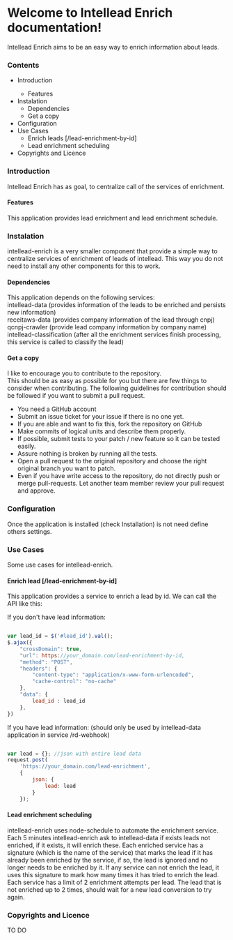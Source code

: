 <h1>Welcome to Intellead Enrich documentation!</h1>
Intellead Enrich aims to be an easy way to enrich information about leads.

<h3>Contents</h3>
<ul>
  <li>Introduction</li>
    <ul>
      <li>Features</li>
    </ul>
  <li>Instalation
    <ul>
      <li>Dependencies</li>
      <li>Get a copy</li>
    </ul>
  </li>
  <li>Configuration
  <li>Use Cases
    <ul>
      <li>Enrich leads [/lead-enrichment-by-id]</li>
      <li>Lead enrichment scheduling</li>
    </ul>
  </li>
  <li>Copyrights and Licence</li>
</ul>
<h3>Introduction</h3>
Intellead Enrich has as goal, to centralize call of the services of enrichment.
<h4>Features</h4>
This application provides lead enrichment and lead enrichment schedule.
<h3>Instalation</h3>
intellead-enrich is a very smaller component that provide a simple way to centralize services of enrichment of leads of intellead.
This way you do not need to install any other components for this to work.
<h4>Dependencies</h4>
This application depends on the following services:<br>
intellead-data (provides information of the leads to be enriched and persists new information)<br>
receitaws-data (provides company information of the lead through cnpj)<br>
qcnpj-crawler (provide lead company information by company name)<br>
intellead-classification (after all the enrichment services finish processing, this service is called to classify the lead)
<h4>Get a copy</h4>
I like to encourage you to contribute to the repository.<br>
This should be as easy as possible for you but there are few things to consider when contributing. The following guidelines for contribution should be followed if you want to submit a pull request.
<ul>
  <li>You need a GitHub account</li>
  <li>Submit an issue ticket for your issue if there is no one yet.</li>
  <li>If you are able and want to fix this, fork the repository on GitHub</li>
  <li>Make commits of logical units and describe them properly.</li>
  <li>If possible, submit tests to your patch / new feature so it can be tested easily.</li>
  <li>Assure nothing is broken by running all the tests.</li>
  <li>Open a pull request to the original repository and choose the right original branch you want to patch.</li>
  <li>Even if you have write access to the repository, do not directly push or merge pull-requests. Let another team member review your pull request and approve.</li>
</ul>
<h3>Configuration</h3>
Once the application is installed (check Installation) is not need define others settings. 
<h3>Use Cases</h3>
Some use cases for intellead-enrich.
<h4>Enrich lead [/lead-enrichment-by-id]</h4>
This application provides a service to enrich a lead by id.
We can call the API like this:

If you don't have lead information:

```javascript

var lead_id = $('#lead_id').val();
$.ajax({
    "crossDomain": true,
    "url": https://your_domain.com/lead-enrichment-by-id,
    "method": "POST",
    "headers": {
        "content-type": "application/x-www-form-urlencoded",
        "cache-control": "no-cache"
    },
    "data": {
        lead_id : lead_id
    },
})

```

If you have lead information: (should only be used by intellead-data application in service /rd-webhook)

```javascript

var lead = {}; //json with entire lead data
request.post(
    'https://your_domain.com/lead-enrichment', 
    { 
        json: { 
            lead: lead 
        } 
    });

```


<h4>Lead enrichment scheduling</h4>
intellead-enrich uses node-schedule to automate the enrichment service.
Each 5 minutes intellead-enrich ask to intellead-data if exists leads not enriched, if it exists, it will enrich these.
Each enriched service has a signature (which is the name of the service) that marks the lead if it has already been enriched by the service, if so, the lead is ignored and no longer needs to be enriched by it.
If any service can not enrich the lead, it uses this signature to mark how many times it has tried to enrich the lead.
Each service has a limit of 2 enrichment attempts per lead.
The lead that is not enriched up to 2 times, should wait for a new lead conversion to try again.

<h3>Copyrights and Licence</h3>
TO DO
